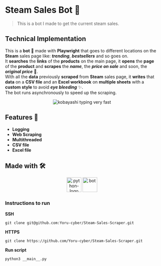 # Steam Sales Bot 🤖
> This is a bot I made to get the current steam sales.

## Technical Implementation
This is a **bot** 🤖 made with **Playwright** that goes to different locations on the **Steam** sales page like: ***trending***, ***bestsellers*** and so goes on.\
It **searches** the **links** of the **products** on the main page, it **opens** the **page** of the **product** and **scrapes** the ***name***, the ***price on sale*** and soon, the ***original price*** 🦧.\
With all the **data** previously **scraped** from **Steam** sales page, it **writes** that **data** on a **CSV file** and an **Excel workbook** on **multiple sheets** with a **custom style** to avoid ***eye bleeding*** ✨.\
The bot runs asynchronously to speed up the scraping.

<p align="center">
<img src="https://media1.tenor.com/m/NvTh_ZMUNM4AAAAC/kobayashi-kobayashi-dragon-maid.gif" alt="kobayashi typing very fast">
</p>

## Features 📝
- **Logging**
- **Web Scraping**
- **Multithreaded**
- **CSV file**
- **Excel file**


## Made with 🛠️
<p align="center">
<img width="48" height="48" src="https://img.icons8.com/color/48/python.png" alt="python-logo"/>
<img width="48" height="48" src="https://img.icons8.com/color/48/bot " alt="bot"/>
</p>

### Instructions to run
**SSH**
```shell
git clone git@github.com:Yoru-cyber/Steam-Sales-Scraper.git
```
**HTTPS**
```shell
git clone https://github.com/Yoru-cyber/Steam-Sales-Scraper.git
```
**Run script**
```shell
python3 __main__.py
```

